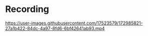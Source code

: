 # Recording

https://user-images.githubusercontent.com/17523579/172985821-27a1b422-84dc-4a97-8fd6-6bf42641ab93.mp4
